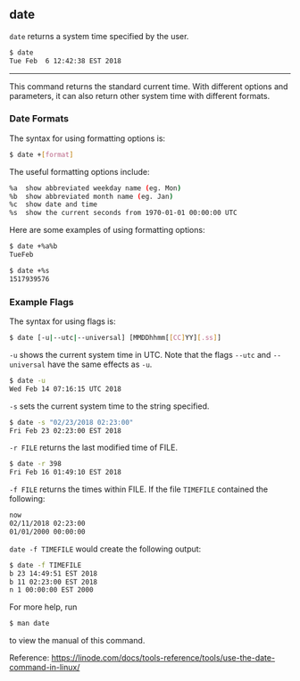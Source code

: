 date
-------
<!-- one line explanation would go here -->
`date` returns a system time specified by the user.
<!-- minimal example -->

~~~ bash
$ date
Tue Feb  6 12:42:38 EST 2018
~~~

---

This command returns the standard current time. With different options and parameters, it can also return other system time with different formats.

### Date Formats

The syntax for using formatting options is:

~~~ bash
$ date +[format]
~~~

The useful formatting options include:

~~~ bash
%a  show abbreviated weekday name (eg. Mon)
%b  show abbreviated month name (eg. Jan)
%c  show date and time
%s  show the current seconds from 1970-01-01 00:00:00 UTC
~~~

Here are some examples of using formatting options:

~~~ bash
$ date +%a%b
TueFeb
~~~

~~~ bash
$ date +%s
1517939576
~~~

### Example Flags

The syntax for using flags is:

~~~ bash
$ date [-u|--utc|--universal] [MMDDhhmm[[CC]YY][.ss]]
~~~

`-u` shows the current system time in UTC. Note that the flags `--utc` and `--universal` have the same effects as `-u`. 

~~~ bash
$ date -u
Wed Feb 14 07:16:15 UTC 2018
~~~

`-s` sets the current system time to the string specified. 
~~~ bash
$ date -s "02/23/2018 02:23:00"
Fri Feb 23 02:23:00 EST 2018
~~~

`-r FILE` returns the last modified time of FILE.

~~~ bash
$ date -r 398
Fri Feb 16 01:49:10 EST 2018
~~~

`-f FILE` returns the times within FILE. If the file `TIMEFILE` contained the following:

~~~ bash
now
02/11/2018 02:23:00
01/01/2000 00:00:00
~~~

`date -f TIMEFILE` would create the following output:

~~~ bash
$ date -f TIMEFILE
b 23 14:49:51 EST 2018
b 11 02:23:00 EST 2018
n 1 00:00:00 EST 2000
~~~

For more help, run

~~~ bash
$ man date
~~~

to view the manual of this command.

Reference: https://linode.com/docs/tools-reference/tools/use-the-date-command-in-linux/
